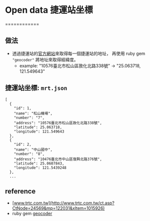 # Open data 捷運站坐標
============
## 做法
- 透過捷運站的[官方網站](http://web.trtc.com.tw/c/stationdetail2010.asp?ID=19)來取得每一個捷運站的地址，
再使用 ruby gem `"geocoder"` 將地址來取得經緯度。
	- example: "10576臺北市松山區敦化北路338號" -> "25.063718, 121.549643"

## 捷運站坐標: `mrt.json`

```
[
  {
    "id": 1,
    "name": "松山機場",
    "number": "7",
    "address": "10576臺北市松山區敦化北路338號",
    "latitude": 25.063718,
    "longitude": 121.549643
  },
  {
    "id": 2,
    "name": "中山國中",
    "number": "8",
    "address": "10476臺北市中山區復興北路376號",
    "latitude": 25.0607843,
    "longitude": 121.5439248
  },
  ...
```

## reference
- [www.trtc.com.tw](http://www.trtc.com.tw/ct.asp?CtNode=24569&mp=122031&xItem=1015926)
- ruby gem [geocoder](http://www.rubygeocoder.com/)
